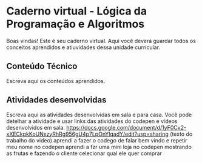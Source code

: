 # Caderno virtual - Lógica da Programação e Algoritmos
Boas vindas! Este é seu caderno virtual. Aqui você deverá guardar todos os conceitos aprendidos e atiuvidades dessa unidade curricular. 


## Conteúdo Técnico
Escreva aqui os conteúdos aprendidos.



## Atividades desenvolvidas
Escreva aqui as atividades desenvolvidas em sala e para casa. Você pode detelhar a atividade e usar links das atividades do codepen e vídeos desenvolvidos em sala. 
https://docs.google.com/document/d/1yF0Cv2-xXECkpkKoUNxzyRhRg956gU4p7LpOnYlqadY/edit?usp=sharing (texto do trabalho do video)
aprendi a fazer o codego de falar bem vindo e repetir meu nome no codepen
aprendi a fzr uma mini loja no codepen mostrando as frutas e fazendo o cliente celecionar qual ele quer comprar


